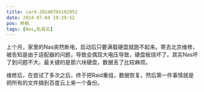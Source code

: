 ```yaml
---
title: card-20240704192952
date: 2024-07-04 19:29:52
pos: 桦枫
tags: [Nas,私有云]
---
```


上个月，家里的Nas突然断电，启动后只要满载硬盘就跑不起来。寄去北京维修，被告知是由于适配器的问题，导致会偶现大电压导致，硬盘板烧坏了。其实Nas坏了到问题不大，最关键的是那六块硬盘，数据丢了比较麻烦。

维修后，在尝试了多次之后，终于把Raid重组，数据恢复。然后第一件事情就是把所有的文件搞到百度云上来一个备份。